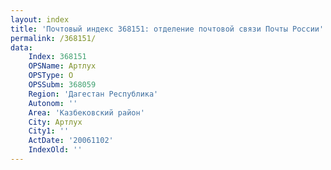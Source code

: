 ```yaml
---
layout: index
title: 'Почтовый индекс 368151: отделение почтовой связи Почты России'
permalink: /368151/
data:
    Index: 368151
    OPSName: Артлух
    OPSType: О
    OPSSubm: 368059
    Region: 'Дагестан Республика'
    Autonom: ''
    Area: 'Казбековский район'
    City: Артлух
    City1: ''
    ActDate: '20061102'
    IndexOld: ''
---
```

